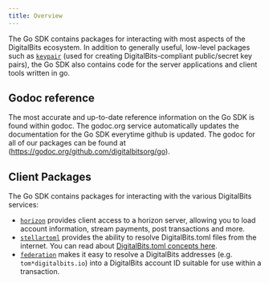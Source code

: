 ```yaml
---
title: Overview
---
```


The Go SDK contains packages for interacting with most aspects of the DigitalBits ecosystem.  In addition to generally useful, low-level packages such as [`keypair`](https://godoc.org/github.com/digitalbitsorg/go/keypair) (used for creating DigitalBits-compliant public/secret key pairs), the Go SDK also contains code for the server applications and client tools written in go.

## Godoc reference

The most accurate and up-to-date reference information on the Go SDK is found within godoc.  The godoc.org service automatically updates the documentation for the Go SDK everytime github is updated.  The godoc for all of our packages can be found at (https://godoc.org/github.com/digitalbitsorg/go).

## Client Packages

The Go SDK contains packages for interacting with the various DigitalBits services:

- [`horizon`](https://godoc.org/github.com/digitalbitsorg/go/clients/horizon) provides client access to a horizon server, allowing you to load account information, stream payments, post transactions and more.
- [`stellartoml`](https://godoc.org/github.com/digitalbitsorg/go/clients/stellartoml) provides the ability to resolve DigitalBits.toml files from the internet.  You can read about [DigitalBits.toml concepts here](../../guides/concepts/digitalbits-toml.md).
- [`federation`](https://godoc.org/github.com/digitalbitsorg/go/clients/federation) makes it easy to resolve a DigitalBits addresses (e.g. `tom*digitalbits.io`) into a DigitalBits account ID suitable for use within a transaction.

